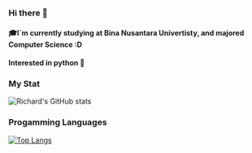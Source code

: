 ### Hi there 👋

#### 🎓I`m currently studying at Bina Nusantara Univertisty, and majored Computer Science :D
#### Interested in python 🐍
### My Stat

![Richard's GitHub stats](https://github-readme-stats.vercel.app/api?username=richard483&show_icons=true&theme=dracula)

### Progamming Languages

[![Top Langs](https://github-readme-stats.vercel.app/api/top-langs/?username=richard483&layout=compact&hide=php,blade&theme=dracula)](https://github.com/richard483/github-readme-stats)
<!--
**richard483/richard483** is a ✨ _special_ ✨ repository because its `README.md` (this file) appears on your GitHub profile.

Here are some ideas to get you started:

- 🔭 I’m currently working on ...
- 🌱 I’m currently learning ...
- 👯 I’m looking to collaborate on ...
- 🤔 I’m looking for help with ...
- 💬 Ask me about ...
- 📫 How to reach me: ...
- 😄 Pronouns: ...
- ⚡ Fun fact: ...
-->
